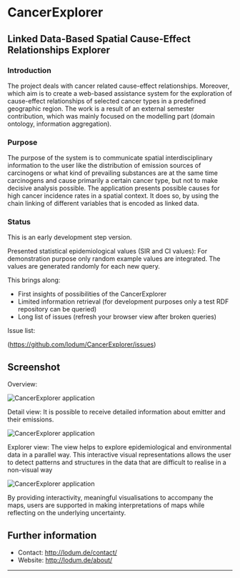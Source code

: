 # CancerExplorer


## Linked Data-Based Spatial Cause-Effect Relationships Explorer


### Introduction
The project deals with cancer related cause-effect relationships. Moreover, which aim is to create a
web-based assistance system for the exploration of cause-effect relationships of selected cancer
types in a predefined geographic region.
The work is a result of an external semester contribution, which was mainly focused on the modelling part (domain ontology, information aggregation).


### Purpose
The purpose of the system is to communicate spatial interdisciplinary information to the user like
the distribution of emission sources of carcinogens or what kind of prevailing substances are at the
same time carcinogens and cause primarily a certain cancer type, but not to make decisive analysis
possible.
The application presents possible causes for high cancer incidence rates in a spatial context. It does so, by
using the chain linking of different variables that is encoded as linked data.

  
### Status
This is an early development step version.

Presented statistical epidemiological values (SIR and CI values):
For demonstration purpose only random example values are integrated. The values are generated randomly for each new query.


This brings along:

- First insights of possibilities of the CancerExplorer
- Limited information retrieval (for development purposes only a test RDF repository can be queried) 
- Long list of issues (refresh your browser view after broken queries)

Issue list:

(https://github.com/lodum/CancerExplorer/issues)




## Screenshot

Overview:

![CancerExplorer application][1]

Detail view:
It is possible to receive detailed information about emitter and their emissions.

![CancerExplorer application][2]

Explorer view:
The view helps to explore epidemiological and environmental data in a parallel way.
This interactive visual representations allows the user to detect patterns and structures in the
data that are difficult to realise in a non-visual way

![CancerExplorer application][3]


By providing interactivity, meaningful visualisations to accompany the
maps, users are supported in making interpretations of maps while reflecting on the underlying
uncertainty.


## Further information
- Contact: http://lodum.de/contact/
- Website: http://lodum.de/about/

-----

[1]: https://github.com/lodum/CancerExplorer/blob/master/web%20application/libraries/Images/screenshot_overview.png 
[2]: https://github.com/lodum/CancerExplorer/blob/master/web%20application/libraries/Images/screenshot_overview2.png 
[3]: https://github.com/lodum/CancerExplorer/blob/master/web%20application/libraries/Images/explorer.gif